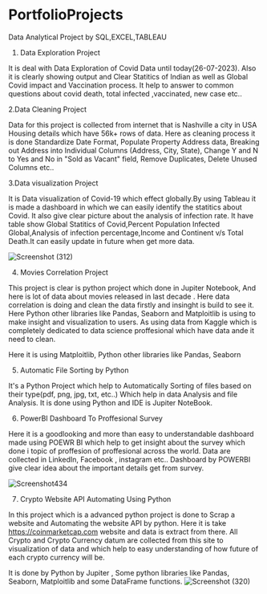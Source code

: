 # PortfolioProjects
Data Analytical Project by SQL,EXCEL,TABLEAU



1. Data Exploration Project
   
It is deal with Data Exploration of Covid Data until today(26-07-2023). Also it is clearly showing output and Clear Statitics of Indian as well as Global Covid impact and Vaccination process. It help to answer to common questions about covid death, total infected ,vaccinated, new case etc..





2.Data Cleaning Project

Data for this project is collected from internet that is Nashville a city in USA Housing details which have 56k+ rows of data. Here as cleaning process it is done Standardize Date Format, Populate Property Address data, Breaking out Address into Individual Columns (Address, City, State), Change Y and N to Yes and No in "Sold as Vacant" field, Remove Duplicates, Delete Unused Columns etc..





3.Data visualization Project

It is Data visualization of Covid-19 which effect globally.By using Tableau it is made a dashboard in which we can easily identify the statitics about Covid. It also give clear picture about the analysis of infection rate. It have table show Global Statitics of Covid,Percent Population Infected Global,Analysis of infection percentage,Income and Continent v/s Total Death.It can easily update in future when get more data.

![Screenshot (312)](https://github.com/rashadahammed/PortfolioProjects/assets/112516181/57394375-4e06-4fe3-938b-6b46c90d652a)








4. Movies Correlation Project

This project is clear is python project which done in Jupiter Notebook, And here is lot of data about movies released in last decade . Here data correlation is doing and clean the data firstly and insinght is build to see it. Here  Python other libraries like Pandas, Seaborn and Matploitlib is using to make insight and visualization to users. As using data from Kaggle which is completely dedicated to data science proffesional which have data ande it need to clean.


Here it is using Matploitlib, Python other libraries like Pandas, Seaborn





5. Automatic File Sorting by Python

It's a Python Project which help to Automatically Sorting of files based on their type(pdf, png, jpg, txt, etc..) Which help in data Analysis and file Analysis. It is done using Python and IDE is Jupiter NoteBook.






6. PowerBI Dashboard To Proffesional Survey

Here it is a goodlooking and more than easy to understandable dashboard made using POEWR BI which help to get insight about the survey which done i  topic of proffesion of proffesional across the world. Data are collected in LinkedIn, Facebook , instagram etc.. Dashboard by POWERBI give clear idea about the important details get from survey.

![Screenshot434](https://github.com/rashadahammed/PortfolioProjects/assets/112516181/6d64482a-7007-4db9-bb9e-83fb466c88b3)


7. Crypto Website API  Automating Using Python

In this project which is a advanced python project is done to Scrap a website and Automating the website API by python. Here it is take https://coinmarketcap.com website and data is extract from there. All Crypto and Crypto Currency datum are collected from this site to visualization of data and which help to easy understanding of how future of each crypto currency will be. 

It is done by Python by Jupiter , Some python libraries like Pandas, Seaborn, Matploitlib and some DataFrame functions.
    ![Screenshot (320)](https://github.com/rashadahammed/PortfolioProjects/assets/112516181/abf6374d-d92b-452c-ba83-34927d2c1c4d)





